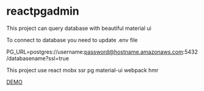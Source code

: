 # reactpgadmin

This project can query database with beautiful material ui

To connect to database you need to update .env file

PG_URL=postgres://username:password@hostname.amazonaws.com:5432/databasename?ssl=true

This project use react mobx ssr pg material-ui webpack hmr

[DEMO](http://reactpgadmin.herokuapp.com)
